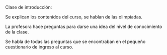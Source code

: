 Clase de introducción:

Se explican los contenidos del curso, se hablan de las olimpiadas.

La profesora hace preguntas para darse una idea del nivel de conocimiento de la clase.

Se habla de todas las preguntas que se encontraban en el pequeño cuestionario de ingreso al curso.